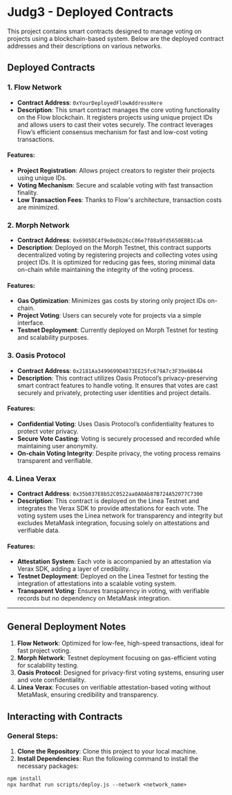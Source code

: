 # Judg3 - Deployed Contracts

This project contains smart contracts designed to manage voting on projects using a blockchain-based system. Below are the deployed contract addresses and their descriptions on various networks.

## Deployed Contracts

### 1. **Flow Network**

- **Contract Address**: `0xYourDeployedFlowAddressHere`
- **Description**: This smart contract manages the core voting functionality on the Flow blockchain. It registers projects using unique project IDs and allows users to cast their votes securely. The contract leverages Flow’s efficient consensus mechanism for fast and low-cost voting transactions.

#### Features:

- **Project Registration**: Allows project creators to register their projects using unique IDs.
- **Voting Mechanism**: Secure and scalable voting with fast transaction finality.
- **Low Transaction Fees**: Thanks to Flow's architecture, transaction costs are minimized.

### 2. **Morph Network**

- **Contract Address**: `0x6905DC4f9e8eDb26cC06e7f08a9fd5650EBB1caA`
- **Description**: Deployed on the Morph Testnet, this contract supports decentralized voting by registering projects and collecting votes using project IDs. It is optimized for reducing gas fees, storing minimal data on-chain while maintaining the integrity of the voting process.

#### Features:

- **Gas Optimization**: Minimizes gas costs by storing only project IDs on-chain.
- **Project Voting**: Users can securely vote for projects via a simple interface.
- **Testnet Deployment**: Currently deployed on Morph Testnet for testing and scalability purposes.

### 3. **Oasis Protocol**

- **Contract Address**: `0x2181Aa3499699D4873EE25fc679A7c3F39e6B644`
- **Description**: This contract utilizes Oasis Protocol’s privacy-preserving smart contract features to handle voting. It ensures that votes are cast securely and privately, protecting user identities and project details.

#### Features:

- **Confidential Voting**: Uses Oasis Protocol’s confidentiality features to protect voter privacy.
- **Secure Vote Casting**: Voting is securely processed and recorded while maintaining user anonymity.
- **On-chain Voting Integrity**: Despite privacy, the voting process remains transparent and verifiable.

### 4. Linea Verax

- **Contract Address**: `0x35b037E8b52C0522aa0A0Ab87B724A52077C7300`
- **Description**: This contract is deployed on the Linea Testnet and integrates the Verax SDK to provide attestations for each vote. The voting system uses the Linea network for transparency and integrity but excludes MetaMask integration, focusing solely on attestations and verifiable data.

#### Features:

- **Attestation System**: Each vote is accompanied by an attestation via Verax SDK, adding a layer of credibility.
- **Testnet Deployment**: Deployed on the Linea Testnet for testing the integration of attestations into a scalable voting system.
- **Transparent Voting**: Ensures transparency in voting, with verifiable records but no dependency on MetaMask integration.

---

## General Deployment Notes

1. **Flow Network**: Optimized for low-fee, high-speed transactions, ideal for fast project voting.
2. **Morph Network**: Testnet deployment focusing on gas-efficient voting for scalability testing.
3. **Oasis Protocol**: Designed for privacy-first voting systems, ensuring user and vote confidentiality.
4. **Linea Verax**: Focuses on verifiable attestation-based voting without MetaMask, ensuring credibility and transparency.

## Interacting with Contracts

### General Steps:

1. **Clone the Repository**: Clone this project to your local machine.
2. **Install Dependencies**: Run the following command to install the necessary packages:

```shell
npm install
npx hardhat run scripts/deploy.js --network <network_name>
```
